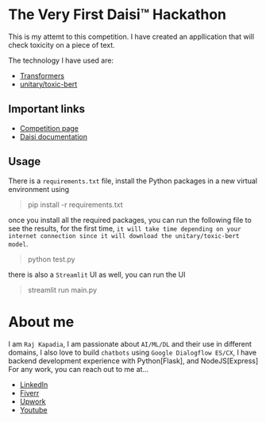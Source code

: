 # The Very First Daisi™ Hackathon
This is my attemt to this competition. I have created an appllication that will check toxicity on a piece of text.

The technology I have used are:
* [Transformers](https://github.com/huggingface/transformers)
* [unitary/toxic-bert](https://huggingface.co/unitary/toxic-bert)

## Important links
* [Competition page](https://www.hackerearth.com/challenges/hackathon/the-very-first-daisitm-hackathon/)
* [Daisi documentation](https://doc.daisi.io/)

## Usage
There is a `requirements.txt` file, install the Python packages in a new virtual environment using

> pip install -r requirements.txt

once you install all the required packages, you can run the following file to see the results, for the first time, `it will take time depending on your internet connection since it will download the unitary/toxic-bert model`.

> python test.py

there is also a `Streamlit` UI as well, you can run the UI

> streamlit run main.py

# About me

I am `Raj Kapadia`, I am passionate about `AI/ML/DL` and their use in different domains, I also love to build `chatbots` using `Google Dialogflow ES/CX`, I have backend development experience with Python[Flask], and NodeJS[Express] For any work, you can reach out to me at...

* [LinkedIn](https://www.linkedin.com/in/rajkkapadia/)
* [Fiverr](https://www.fiverr.com/rajkkapadia​)
* [Upwork](https://www.upwork.com/freelancers/~0176aeacfcff7f1fc2)
* [Youtube](https://www.youtube.com/channel/UCOT01XvBSj12xQsANtTeAcQ)